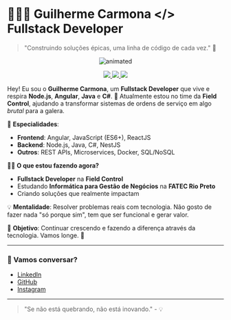# 👨🏻‍💻 Guilherme Carmona </> Fullstack Developer

> "Construindo soluções épicas, uma linha de código de cada vez." 🚀

<p align="center">
  <img src="https://feelinfilm.com/wp-content/uploads/2017/06/Jesse-Eisenberg-Andrew-Garfield-The-Social-Network-David-Fincher.gif" alt="animated" />
</p>

<p align="center">
  <a href="https://www.linkedin.com/in/guilherme-carmona-abb02b239/">
    <img src="https://img.shields.io/badge/LinkedIn-0077B5?style=for-the-badge&logo=linkedin&logoColor=white"/>
  </a>
  <a href="https://github.com/imkarmona">
    <img src="https://img.shields.io/badge/GitHub-100000?style=for-the-badge&logo=github&logoColor=white"/>
  </a>
  <a href="https://instagram.com/imkarmona">
    <img src="https://img.shields.io/badge/Instagram-E4405F?style=for-the-badge&logo=instagram&logoColor=white"/>
  </a>
</p>


Hey! Eu sou o **Guilherme Carmona**, um **Fullstack Developer** que vive e respira **Node.js**, **Angular**, **Java** e **C#**. 🚀 Atualmente estou no time da **Field Control**, ajudando a transformar sistemas de ordens de serviço em algo *brutal* para a galera.

🔧 **Especialidades**:
- **Frontend**: Angular, JavaScript (ES6+), ReactJS
- **Backend**: Node.js, Java, C#, NestJS
- **Outros**: REST APIs, Microservices, Docker, SQL/NoSQL

👨‍💻 **O que estou fazendo agora?**
- **Fullstack Developer** na **Field Control**
- Estudando **Informática para Gestão de Negócios** na **FATEC Rio Preto**
- Criando soluções que realmente impactam

💡 **Mentalidade**: Resolver problemas reais com tecnologia. Não gosto de fazer nada "só porque sim", tem que ser funcional e gerar valor.

🎯 **Objetivo**: Continuar crescendo e fazendo a diferença através da tecnologia. Vamos longe. 🚀

---

### 💬 Vamos conversar?  
- [LinkedIn](https://www.linkedin.com/in/guilherme-carmona-abb02b239/)  
- [GitHub](https://github.com/imkarmona)  
- [Instagram](https://instagram.com/imkarmona)

---

> "Se não está quebrando, não está inovando." - 💡
